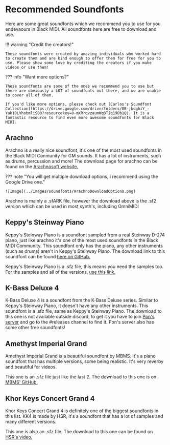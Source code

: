 # Recommended Soundfonts

Here are some great soundfonts which we recommend you to use for you endevaours in Black MIDI. All soundfonts here are free to download and use.

!!! warning "Credit the creators!"

    These soundfonts were created by amazing individuals who worked hard to create them and are kind enough to offer them for free for you to use. Please show some love by crediting the creators if you make videos or use them!

??? info "Want more options?"

    These soundfonts are some of the ones we recommend you to use but there are obviously a LOT of soundfonts out there, and we are unable to cover all of them.

    If you'd like more options, please check out [Carlos's Soundfont Collection](https://drive.google.com/drive/folders/0B-jbdgbiY_-Yak1DLVhobmliS00?resourcekey=0-mXRrqvzaumWqOTJq19Ob1Q). It is a fantastic resource to find even more awesome soundfonts for Black MIDI.

## Arachno

Arachno is a really nice soundfont, it's one of the most used soundfonts in the Black MIDI Conmunity for GM sounds.
It has a lot of instruments, such as drums, percussion and more!
The download page for arachno can be found on the [Arachnosoft website.](https://www.arachnosoft.com/main/download.php?id=soundfont-sf2)

??? note "You will get multiple download options, i recommend using the Google Drive one."

    ![Image](../images/soundfonts/ArachnoDownloadOptions.png)

Arachno is mainly a .sfARK file, however the download above is the .sf2 version which can be used in most synth's, including OmniMIDI

## Keppy's Steinway Piano

Keppy's Steinway Piano is a soundfont sampled from a real Steinway D-274 piano, just like arachno it's one of the most used soundfonts in the Black MIDI Community.
This soundfont only has the piano, any other instruments (such as drums) aren't in Keppy's Steinway Piano.
The download link to this soundfont can be found [here on GitHub.](https://github.com/rastating/Keppy-Steinway-Piano)

Keppy's Steinway Piano is a .sfz file, this means you need the samples too.
For the samples and all of the versions, [use this link.](https://github.com/rastating/Keppy-Steinway-Piano/archive/refs/tags/6.27.zip)

## K-Bass Deluxe 4

K-Bass Deluxe 4 is a soundfont from the K-Bass Deluxe series. Similar to Keppy's Steinway Piano, it doesn't have any other instruments.
This soundfont is a .sfz file, same as Keppy's Steinway Piano.
The download to this one is not available outside discord, to get it you have to join [Pon's server](https://discord.com/invite/ePRZYuG6zf) and go to the #releases channel to find it. Pon's server also has some other free soundfonts!

## Amethyst Imperial Grand

Amethyst Imperial Grand is a beautiful soundfont by MBMS. It's a piano soundfont that has multiple versions, some being realistic. It's very reverby and beautiful for videos.

This one is an .sfz file just like the last 2.
The download to this one is on [MBMS' GitHub.](https://github.com/MyBlackMIDIScore/AmethystImperialGrand)

## Khor Keys Concert Grand 4

Khor Keys Concert Grand 4 is definitely one of the biggest soundfonts in this list. KK4 is made by HSR, it's a soundfont that has a lot of samples and many different versions.

This one is also an .sfz file.
The download to this one can be found on [HSR's video.](https://youtu.be/-aPpXwZDMsE?si=jzzs5gkO7eIFhvrw)
